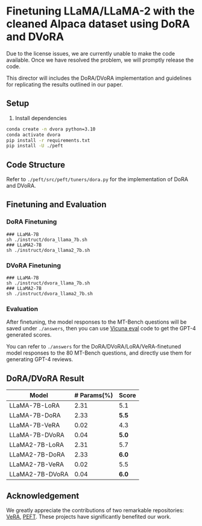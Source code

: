 # Finetuning LLaMA/LLaMA-2 with the cleaned Alpaca dataset using DoRA and DVoRA

Due to the license issues, we are currently unable to make the code available. Once we have resolved the problem, we will promptly release the code.

This director will includes the DoRA/DVoRA implementation and guidelines for replicating the results outlined in our paper.

## Setup
1. Install dependencies
```bash
conda create -n dvora python=3.10
conda activate dvora
pip install -r requirements.txt
pip install -U ./peft
```

## Code Structure
Refer to `./peft/src/peft/tuners/dora.py` for the implementation of DoRA and DVoRA.

## Finetuning and Evaluation
### DoRA Finetuning
```
### LLaMA-7B
sh ./instruct/dora_llama_7b.sh
### LLaMA2-7B
sh ./instruct/dora_llama2_7b.sh
```
### DVoRA Finetuning
```
### LLaMA-7B
sh ./instruct/dvora_llama_7b.sh
### LLaMA2-7B
sh ./instruct/dvora_llama2_7b.sh
```
### Evaluation
After finetuning, the model responses to the MT-Bench questions will be saved under `./answers`, then you can use [Vicuna eval](https://github.com/lm-sys/vicuna-blog-eval) code to get the GPT-4 generated scores.

You can refer to `./answers` for the DoRA/DVoRA/LoRA/VeRA-finetuned model responses to the 80 MT-Bench questions, and directly use them for generating GPT-4 reviews.

## DoRA/DVoRA Result
| Model                 |  # Params(%)  |  Score |
|-----------------------|---------|--------|
| LLaMA-7B-LoRA		        |   2.31  |  5.1  |
| LLaMA-7B-DoRA 	        |  2.33 | **5.5**  |
| LLaMA-7B-VeRA 	        |    0.02 | 4.3 |
| LLaMA-7B-DVoRA		        |   0.04  | **5.0**  |
| LLaMA2-7B-LoRA		        |   2.31 |  5.7  |
| LLaMA2-7B-DoRA 	        |   2.33 | **6.0**  |
| LLaMA2-7B-VeRA 	        |    0.02 | 5.5  |
| LLaMA2-7B-DVoRA		        |   0.04 | **6.0**  |

## Acknowledgement
We greatly appreciate the contributions of two remarkable repositories: [VeRA](https://openreview.net/attachment?id=NjNfLdxr3A&name=supplementary_material), [PEFT](https://github.com/huggingface/peft). These projects have significantly benefited our work.



